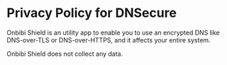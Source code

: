 # Privacy Policy for DNSecure

Onbibi Shield is an utility app to enable you to use an encrypted DNS like DNS-over-TLS or DNS-over-HTTPS, and it affects your entire system.

Onbibi Shield does not collect any data.
